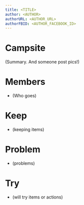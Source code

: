 ```yaml
---
title: <TITLE>
author: <AUTHOR>
authorURL: <AUTHOR_URL>
authorFBID: <AUTHOR_FACEBOOK_ID>
---
```


# Campsite
(Summary. And someone post pics!)

# Members
- (Who goes)

# Keep
- (keeping items)

# Problem
- (problems)

# Try
- (will try items or actions)
